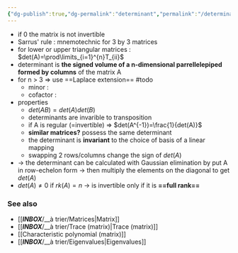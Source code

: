 ```yaml
---
{"dg-publish":true,"dg-permalink":"determinant","permalink":"/determinant/"}
---
```


- if 0 the matrix is not invertible
- Sarrus' rule : mnemotechnic for 3 by 3 matrices
- for lower or upper triangular matrices : $det(A)=\prod\limits_{i=1}^{n}T_{ii}$
- determinant is **the signed volume of a n-dimensional parrellelepiped formed by columns** of the matrix A
- for n > 3 => use ==Laplace extension== #todo 
	- minor : 
	- cofactor : 
- properties
	- $det(AB)=det(A)det(B)$
	- determinants are invarible to transposition
	- if A is regular (=invertible) => $det(A^{-1})=\frac{1}{det(A)}$
	- **similar matrices?** possess the same determinant
	- the determinant is **invariant** to the choice of basis of a linear mapping
	- swapping 2 rows/columns change the sign of $det(A)$
- -> the determinant can be calculated with Gaussian elimination by put A in row-echelon form -> then multiply the elements on the diagonal to get $det(A)$
- $det(A)\neq 0$ if $rk(A)=n$ -> is invertible only if it is **==full rank==**

### See also
- [[___INBOX___/__à trier/Matrices|Matrix]]
- [[___INBOX___/__à trier/Trace (matrix)|Trace (matrix)]]
- [[Characteristic polynomial (matrix)]]
- [[___INBOX___/__à trier/Eigenvalues|Eigenvalues]]
